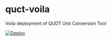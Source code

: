 # quct-voila
 Voila deployment of QUDT Unit Conversion Tool

<a href="https://heroku.com/deploy">
  <img src="https://www.herokucdn.com/deploy/button.svg" alt="Deploy">
</a>
